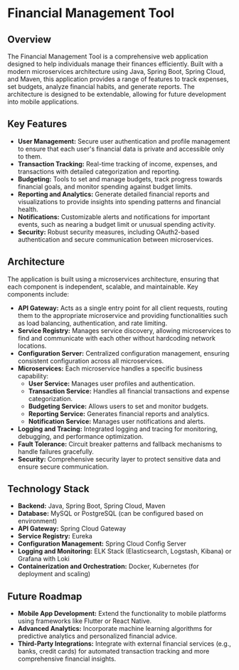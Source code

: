# Financial Management Tool

## Overview
The Financial Management Tool is a comprehensive web application designed to help individuals manage their finances efficiently. Built with a modern microservices architecture using Java, Spring Boot, Spring Cloud, and Maven, this application provides a range of features to track expenses, set budgets, analyze financial habits, and generate reports. The architecture is designed to be extendable, allowing for future development into mobile applications.

## Key Features
- **User Management:** Secure user authentication and profile management to ensure that each user's financial data is private and accessible only to them.
- **Transaction Tracking:** Real-time tracking of income, expenses, and transactions with detailed categorization and reporting.
- **Budgeting:** Tools to set and manage budgets, track progress towards financial goals, and monitor spending against budget limits.
- **Reporting and Analytics:** Generate detailed financial reports and visualizations to provide insights into spending patterns and financial health.
- **Notifications:** Customizable alerts and notifications for important events, such as nearing a budget limit or unusual spending activity.
- **Security:** Robust security measures, including OAuth2-based authentication and secure communication between microservices.

## Architecture
The application is built using a microservices architecture, ensuring that each component is independent, scalable, and maintainable. Key components include:

- **API Gateway:** Acts as a single entry point for all client requests, routing them to the appropriate microservice and providing functionalities such as load balancing, authentication, and rate limiting.
- **Service Registry:** Manages service discovery, allowing microservices to find and communicate with each other without hardcoding network locations.
- **Configuration Server:** Centralized configuration management, ensuring consistent configuration across all microservices.
- **Microservices:** Each microservice handles a specific business capability:
    - **User Service:** Manages user profiles and authentication.
    - **Transaction Service:** Handles all financial transactions and expense categorization.
    - **Budgeting Service:** Allows users to set and monitor budgets.
    - **Reporting Service:** Generates financial reports and analytics.
    - **Notification Service:** Manages user notifications and alerts.
- **Logging and Tracing:** Integrated logging and tracing for monitoring, debugging, and performance optimization.
- **Fault Tolerance:** Circuit breaker patterns and fallback mechanisms to handle failures gracefully.
- **Security:** Comprehensive security layer to protect sensitive data and ensure secure communication.

## Technology Stack
- **Backend:** Java, Spring Boot, Spring Cloud, Maven
- **Database:** MySQL or PostgreSQL (can be configured based on environment)
- **API Gateway:** Spring Cloud Gateway
- **Service Registry:** Eureka
- **Configuration Management:** Spring Cloud Config Server
- **Logging and Monitoring:** ELK Stack (Elasticsearch, Logstash, Kibana) or Grafana with Loki
- **Containerization and Orchestration:** Docker, Kubernetes (for deployment and scaling)

## Future Roadmap
- **Mobile App Development:** Extend the functionality to mobile platforms using frameworks like Flutter or React Native.
- **Advanced Analytics:** Incorporate machine learning algorithms for predictive analytics and personalized financial advice.
- **Third-Party Integrations:** Integrate with external financial services (e.g., banks, credit cards) for automated transaction tracking and more comprehensive financial insights.
